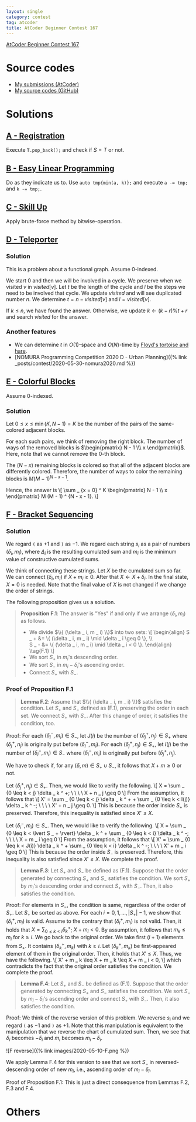 ```yaml
---
layout: single
category: contest
tag: atcoder
title: AtCoder Beginner Contest 167
---
```


[AtCoder Beginner Contest 167](https://atcoder.jp/contests/abc167)

# Source codes

- [My submissions (AtCoder)](https://atcoder.jp/contests/abc167/submissions?f.User=kazunetakahashi)
- [My source codes (GitHub)](https://github.com/kazunetakahashi/atcoder/tree/master/2020/0702_ABC167)

# Solutions

## [A - Registration](https://atcoder.jp/contests/abc167/tasks/abc167_a)

Execute `T.pop_back();` and check if $S = T$ or not.

## [B - Easy Linear Programming](https://atcoder.jp/contests/abc167/tasks/abc167_b)

Do as they indicate us to. Use `auto tmp{min(a, k)};` and execute `a -= tmp;` and `k -= tmp;`.

## [C - Skill Up](https://atcoder.jp/contests/abc167/tasks/abc167_c)

Apply brute-force method by bitwise-operation.

## [D - Teleporter](https://atcoder.jp/contests/abc167/tasks/abc167_d)

### Solution

This is a problem about a functional graph. Assume $0$-indexed.

We start $0$ and then we will be involved in a cycle. We preserve when we visited $v$ in $visited[v]$. Let $t$ be the length of the cycle and $l$ be the steps we need to be involved that cycle. We update $visited$ and will see duplicated number $n$. We determine $t = n - visited[v]$ and $l = visited[v]$.

If $k \leq n$, we have found the answer. Otherwise, we update $k \gets (k - r) \% t + r$ and search $visited$ for the answer.

### Another features

- We can determine $t$ in $O(1)$-space and $O(N)$-time by [Floyd's tortoise and hare](https://youtu.be/pKO9UjSeLew).
- [NOMURA Programming Competition 2020 D - Urban Planning]({% link _posts/contest/2020-05-30-nomura2020.md %})

## [E - Colorful Blocks](https://atcoder.jp/contests/abc167/tasks/abc167_e)

Assume $0$-indexed.

### Solution

Let $0 \leq x \leq \min(K, N - 1) = K$ be the number of the pairs of the same-colored adjacent blocks.

For each such pairs, we think of removing the right block. The number of ways of the removed blocks is $\begin{pmatrix} N - 1 \\\ x \end{pmatrix}$. Here, note that we cannot remove the $0$-th block.

The $(N - x)$ remaining blocks is colored so that all of the adjacent blocks are differently colored. Therefore, the number of ways to color the remaining blocks is $M (M - 1) ^ {N - x - 1}$.

Hence, the answer is
\\[
  \sum _ {x = 0} ^ K \begin{pmatrix} N - 1 \\\ x \end{pmatrix} M (M - 1) ^ {N - x - 1}.
\\]

## [F - Bracket Sequencing](https://atcoder.jp/contests/abc167/tasks/abc167_f)

### Solution

We regard `(` as $+1$ and `)` as $-1$. We regard each string $s _ i$ as a pair of numbers $(\delta _ i, m _ i)$, where $\Delta _ i$ is the resulting cumulated sum and $m _ i$ is the minimum value of constructive cumulated sums.

We think of connecting these strings. Let $X$ be the cumulated sum so far. We can connect $(\delta _ i, m _ i)$ if $X + m _ i \geq 0$. After that $X \gets X + \delta _ i$. In the final state, $X = 0$ is needed. Note that the final value of $X$ is not changed if we change the order of strings.

The following proposition gives us a solution.

> **Proposition F.1**: The answer is "Yes" if and only if we arrange $(\delta _ i, m _ i)$ as follows.
>
> - We divide $\\{ (\delta _ i, m _ i) \\}$ into two sets:
> \\[
>   \begin{align}
>     S _ + &= \\{ (\delta _ i, m _ i) \mid \delta _ i \geq 0 \\}, \\\\\
>     S _ - &= \\{ (\delta _ i, m _ i) \mid \delta _ i < 0 \\}.
>   \end{align} \tag{F.1}
> \\]
> - We sort $S _ +$ in $m _ i$'s descending order.
> - We sort $S _ -$ in $m _ i - \delta _ i$'s ascending order.
> - Connect $S _ +$ with $S _ -$.

### Proof of Proposition F.1

> **Lemma F.2**: Assume that $\\{ (\delta _ i, m _ i) \\}$ satisfies the condition. Let $S _ +$ and $S _ -$ defined as (F.1), preserving the order in each set. We connect $S _ +$ with $S _ -$. After this change of order, it satisfies the condition, too.

Proof: For each $(\delta ^ - _ i, m _ i) \in S _ -$, let $J(i)$ be the number of $(\delta ^ + _ j, n _ j) \in S _ +$ where $(\delta ^ + _ j, n _ j)$ is originally put before $(\delta ^ - _ i, m _ i)$. For each $(\delta ^ + _ j, n _ j) \in S _ +$, let $I(j)$ be the number of $(\delta ^ - _ i, m _ i) \in S _ -$ where $(\delta ^ - _ i, m _ i)$ is originally put before $(\delta ^ + _ j, n _ j)$.

We have to check if, for any $(\delta, m) \in S _ + \cup S _ -$, it follows that $X + m \geq 0$ or not.

Let $(\delta _ j ^ +, n _ j) \in S _ +$. Then, we would like to verify the following.
\\[
  X = \sum _ {0 \leq k < j} \delta _ k ^ +; \ \ \ \ X + n _ j \geq 0
\\]
From the assumption, it follows that
\\[
  X' = \sum _ {0 \leq k < j} \delta _ k ^ + + \sum _ {0 \leq k < I(j)} \delta _ k ^ -; \ \ \ \ X' + n _ j \geq 0.
\\]
This is because the order inside $S _ +$ is preserved. Therefore, this inequality is satisfied since $X' \leq X$.

Let $(\delta _ i ^ -, m _ i) \in S _ -$. Then, we would like to verify the following.
\\[
  X = \sum _ {0 \leq k < \lvert S _ + \rvert} \delta _ k ^ + \sum _ {0 \leq k < i} \delta _ k ^ -; \ \ \ \ X + m _ i \geq 0
\\]
From the assumption, it follows that
\\[
  X' = \sum _ {0 \leq k < J(i)} \delta _ k ^ + \sum _ {0 \leq k < i} \delta _ k ^ -; \ \ \ \ X' + m _ i \geq 0
\\]
This is because the order inside $S _ -$ is preserved. Therefore, this inequality is also satisfied since $X' \leq X$. We complete the proof.

> **Lemma F.3**: Let $S _ +$ and $S _ -$ be defined as (F.1). Suppose that the order generated by connecting $S _ +$ and $S _ -$ satisfies the condition. We sort $S _ +$ by $m _ i$'s descending order and connect $S _ +$ with $S _ -$. Then, it also satisfies the condition.

Proof: For elements in $S _ -$, the condition is same, regardless of the order of $S _ +$. Let $S _ +$ be sorted as above. For each $i = 0, 1, \dots, \lvert S _ + \rvert - 1$, we show that $(\delta ^ + _ i, m _ i)$ is valid. Assume to the contrary that $(\delta ^ + _ i, m _ i)$ is not valid. Then, it holds that $X = \sum _ {0 \leq k < i} \delta ^ + _ k$; $X + m _ i < 0$. By assumption, it follows that $m _ k \leq m _ i$ for $k \geq i$. We go back to the original order. We take first $(i + 1)$ elements from $S _ +$. It contains $(\delta ^ + _ k, m _ k)$ with $k \geq i$. Let $(\delta ^ + _ k, m _ k)$ be first-appeared element of them in the original order. Then, it holds that $X' \leq X$. Thus, we have the following.
\\[
  X' + m _ k \leq X + m _ k \leq X + m _ i < 0,
\\]
which contradicts the fact that the original order satisfies the condition. We complete the proof.

> **Lemma F.4**: Let $S _ +$ and $S _ -$ be defined as (F.1). Suppose that the order generated by connecting $S _ +$ and $S _ -$ satisfies the condition. We sort $S _ -$ by $m _ i - \delta _ i$'s ascending order and connect $S _ +$ with $S _ -$. Then, it also satisfies the condition.

Proof: We think of the reverse version of this problem. We reverse $s _ i$ and we regard `(` as $-1$ and `)` as $+1$. Note that this manipulation is equivalent to the manipulation that we reverse the chart of cumulated sum. Then, we see that $\delta _ i$ becomes $- \delta _ i$ and $m _ i$ becomes $m _ i - \delta _ i$.

![F reverse]({% link images/2020-05-10-F.png %})

We apply Lemma F.4 for this version to see that we sort $S _ -$ in reversed-descending order of new $m _ i$, i.e., ascending order of $m _ i - \delta _ i$.

Proof of Proposition F.1: This is just a direct consequence from Lemmas F.2, F.3 and F.4.

# Others
